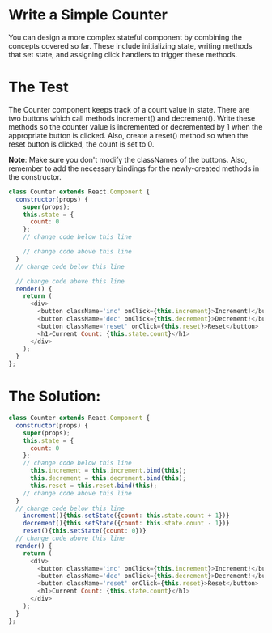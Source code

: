 # Write a Simple Counter
You can design a more complex stateful component by combining the concepts covered so far. These include initializing state, writing methods that set state, and assigning click handlers to trigger these methods.

# The Test 
The Counter component keeps track of a count value in state. There are two buttons which call methods increment() and decrement(). Write these methods so the counter value is incremented or decremented by 1 when the appropriate button is clicked. Also, create a reset() method so when the reset button is clicked, the count is set to 0.

**Note**: Make sure you don't modify the classNames of the buttons. Also, remember to add the necessary bindings for the newly-created methods in the constructor.

```javascript
class Counter extends React.Component {
  constructor(props) {
    super(props);
    this.state = {
      count: 0
    };
    // change code below this line

    // change code above this line
  }
  // change code below this line

  // change code above this line
  render() {
    return (
      <div>
        <button className='inc' onClick={this.increment}>Increment!</button>
        <button className='dec' onClick={this.decrement}>Decrement!</button>
        <button className='reset' onClick={this.reset}>Reset</button>
        <h1>Current Count: {this.state.count}</h1>
      </div>
    );
  }
};
```
# The Solution:

```javascript
class Counter extends React.Component {
  constructor(props) {
    super(props);
    this.state = {
      count: 0
    };
    // change code below this line
      this.increment = this.increment.bind(this); 
      this.decrement = this.decrement.bind(this);
      this.reset = this.reset.bind(this);
    // change code above this line
  }
  // change code below this line
    increment(){this.setState({count: this.state.count + 1})}
    decrement(){this.setState({count: this.state.count - 1})}
    reset(){this.setState({count: 0})}
  // change code above this line
  render() {
    return (
      <div>
        <button className='inc' onClick={this.increment}>Increment!</button>
        <button className='dec' onClick={this.decrement}>Decrement!</button>
        <button className='reset' onClick={this.reset}>Reset</button>
        <h1>Current Count: {this.state.count}</h1>
      </div>
    );
  }
};
```
